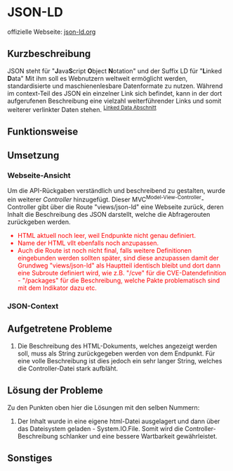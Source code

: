 # JSON-LD
offizielle Webseite: [json-ld.org](https://json-ld.org/)

## Kurzbeschreibung
JSON steht für "**J**ava**S**cript **O**bject **N**otation" und der Suffix LD für "**L**inked **D**ata"
Mit ihm soll es Webnutzern weltweit ermöglicht werden, standardisierte und maschienenlesbare Datenformate zu nutzen.
Während im context-Teil des JSON ein einzelner Link sich befindet, kann in der dort aufgerufenen Beschreibung eine vielzahl weiterführender Links und somit weiterer verlinkter Daten stehen. <sup>[Linked Data Abschnitt](https://json-ld.org/)</sup>

## Funktionsweise

## Umsetzung
### Webseite-Ansicht
Um die API-Rückgaben verständlich und beschreibend zu gestalten, wurde ein weiterer *Controller* hinzugefügt.
Dieser MVC<sup>Model-View-Controller</sup>-Controller gibt über die Route "views/json-ld" eine Webseite zurück, deren Inhalt die Beschreibung des JSON darstellt, welche die Abfragerouten zurückgeben werden.

<label style="color: red">
    <ul>
        <li>
            HTML aktuell noch leer, weil Endpunkte nicht genau definiert.
        </li>
        <li>
            Name der HTML vllt ebenfalls noch anzupassen.
        </li>
        <li>
            Auch die Route ist noch nicht final, falls weitere Definitionen eingebunden werden sollten später, sind diese anzupassen damit der Grundweg "views/json-ld" als Hauptteil identisch bleibt und dort dann eine Subroute definiert wird, wie z.B. "/cve" für die CVE-Datendefinition - "/packages" für die Beschreibung, welche Pakte problematisch sind mit dem Indikator dazu etc.
        </li>
    </ul>
</label>

### JSON-Context

## Aufgetretene Probleme
<ol>
    <li>
        Die Beschreibung des HTML-Dokuments, welches angezeigt werden soll, muss als String zurückgegeben werden von dem Endpunkt.
        Für eine volle Beschreibung ist dies jedoch ein sehr langer String, welches die Controller-Datei stark aufbläht.
    </li>
</ol>

## Lösung der Probleme
Zu den Punkten oben hier die Lösungen mit den selben Nummern:
<ol>
    <li>
        Der Inhalt wurde in eine eigene html-Datei ausgelagert und dann über das Dateisystem geladen - System.IO.File.
        Somit wird die Controller-Beschreibung schlanker und eine bessere Wartbarkeit gewährleistet.
    </li>
</ol>

## Sonstiges